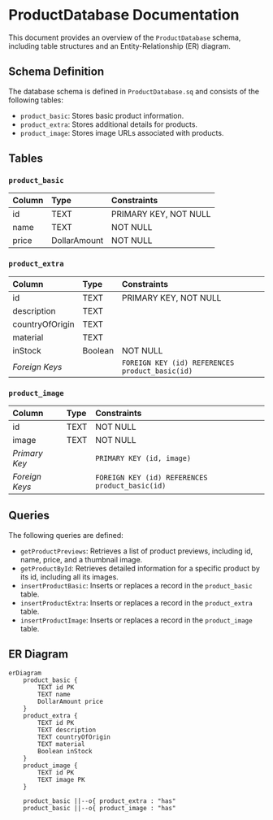 # ProductDatabase Documentation

This document provides an overview of the `ProductDatabase` schema, including table structures and an Entity-Relationship (ER) diagram.

## Schema Definition

The database schema is defined in `ProductDatabase.sq` and consists of the following tables:

*   `product_basic`: Stores basic product information.
*   `product_extra`: Stores additional details for products.
*   `product_image`: Stores image URLs associated with products.

## Tables

### `product_basic`

| Column | Type         | Constraints        |
| :----- | :----------- | :----------------- |
| id     | TEXT         | PRIMARY KEY, NOT NULL |
| name   | TEXT         | NOT NULL           |
| price  | DollarAmount | NOT NULL           |

### `product_extra`

| Column          | Type    | Constraints                             |
| :-------------- | :------ | :-------------------------------------- |
| id              | TEXT    | PRIMARY KEY, NOT NULL                   |
| description     | TEXT    |                                         |
| countryOfOrigin | TEXT    |                                         |
| material        | TEXT    |                                         |
| inStock         | Boolean | NOT NULL                                |
| _Foreign Keys_  |         | `FOREIGN KEY (id) REFERENCES product_basic(id)` |

### `product_image`

| Column         | Type   | Constraints                             |
| :------------- | :----- | :-------------------------------------- |
| id             | TEXT   | NOT NULL                                |
| image          | TEXT   | NOT NULL                                |
| _Primary Key_  |        | `PRIMARY KEY (id, image)`               |
| _Foreign Keys_ |        | `FOREIGN KEY (id) REFERENCES product_basic(id)` |

## Queries

The following queries are defined:

*   `getProductPreviews`: Retrieves a list of product previews, including id, name, price, and a thumbnail image.
*   `getProductById`: Retrieves detailed information for a specific product by its id, including all its images.
*   `insertProductBasic`: Inserts or replaces a record in the `product_basic` table.
*   `insertProductExtra`: Inserts or replaces a record in the `product_extra` table.
*   `insertProductImage`: Inserts or replaces a record in the `product_image` table.

## ER Diagram

```mermaid
erDiagram
    product_basic {
        TEXT id PK
        TEXT name
        DollarAmount price
    }
    product_extra {
        TEXT id PK
        TEXT description
        TEXT countryOfOrigin
        TEXT material
        Boolean inStock
    }
    product_image {
        TEXT id PK
        TEXT image PK
    }

    product_basic ||--o{ product_extra : "has"
    product_basic ||--o{ product_image : "has"
```
